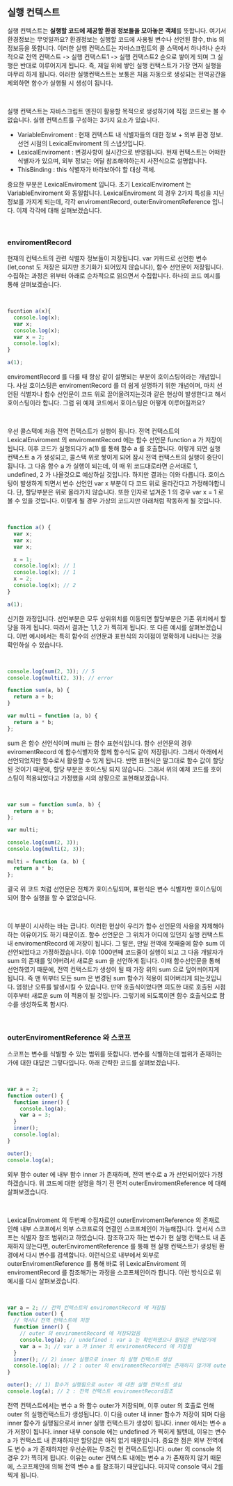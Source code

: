 ## 실행 컨텍스트

<p>실행 컨텍스트는 <strong>실행할 코드에 제공할 환경 정보들을 모아놓은 객체</strong>를 뜻합니다. 여기서 환경정보는 무엇일까요? 환경정보는 실행할 코드에 사용될 변수나 선언된 함수, this 의 정보등을 뜻합니다. 이러한 실행 컨택스트는 자바스크립트의 콜 스택에서 하나하나 순차적으로 전역 컨택스트 -> 실행 컨택스트1 -> 실행 컨택스트2 순으로 쌓이게 되며 그 실행은 반대로 이루어지게 됩니다. 즉, 제일 위에 쌓인 실행 컨택스트가 가장 먼저 실행을 마무리 하게 됩니다. 이러한 실행컨택스트는 보통은 처음 자동으로 생성되는 전역공간을 제외하면 함수가 실행될 시 생성이 됩니다.</p><br />

<p>실행 컨택스트는 자바스크립트 엔진이 활용할 목적으로 생성하기에 직접 코드로는 볼 수 없습니다. 실행 컨택스트를 구성하는 3가지 요소가 있습니다.</p>

- VariableEnviroment : 현재 컨텍스트 내 식별자들의 대한 정보 + 외부 환경 정보. 선언 시점의 LexicalEnviroment 의 스냅샷입니다.
- LexicalEnviroment : 변경사항이 실시간으로 반영됩니다. 현재 컨택스트는 어떠한 식별자가 있으며, 외부 정보는 어딜 참조해야하는지 사전식으로 설명합니다.
- ThisBinding : this 식별자가 바라보아야 할 대상 객체.

<p>중요한 부분은 LexicalEnviroment 입니다. 초기 LexicalEnviroment 는 VariableEnviroment 와 동일합니다. LexicalEnviroment 의 경우 2가지 특성을 지닌 정보를 가지게 되는데, 각각 enviromentRecord, outerEnviromentReference 입니다. 이제 각각에 대해 살펴보겠습니다.</p><br />

### enviromentRecord

<p>현재의 컨텍스트의 관련 식별자 정보들이 저장됩니다. var 키워드로 선언한 변수(let,const 도 저장은 되지만 초기화가 되어있지 않습니다), 함수 선언문이 저장됩니다. 수집하는 과정은 위부터 아래로 순차적으로 읽으면서 수집합니다. 하나의 코드 예시를 통해 살펴보겠습니다.</p><br />

```js
fucntion a(x){
  console.log(x);
  var x;
  console.log(x);
  var x = 2;
  console.log(x);
}

a(1);
```

<p>enviromentRecord 를 다룰 때 항상 같이 설명되는 부분이 호이스팅이라는 개념입니다. 사실 호이스팅은 enviromentRecord 를 더 쉽게 설명하기 위한 개념이며, 마치 선언된 식별자나 함수 선언문이 코드 위로 끌어올려지는것과 같은 현상이 발생한다고 해서 호이스팅이라 합니다. 그럼 위 예제 코드에서 호이스팅은 어떻게 이루어질까요?</p><br />

<p>우선 콜스택에 처음 전역 컨택스트가 실행이 됩니다. 전역 컨택스트의 LexicalEnviroment 의 enviromentRecord 에는 함수 선언문 function a 가 저장이 됩니다. 이후 코드가 실행되다가 a(1) 를 통해 함수 a 를 호출합니다. 이렇게 되면 실행 컨택스트 a 가 생성되고, 콜스택 위로 쌓이게 되어 잠시 전역 컨택스트의 실행이 중단이 됩니다. 그 다음 함수 a 가 실행이 되는데, 이 때 위 코드대로라면 순서대로 1, undefined, 2 가 나올것으로 예상하실 것입니다. 하지만 결과는 이와 다릅니다. 호이스팅이 발생하게 되면서 변수 선언인 var x 부분이 다 코드 위로 올라간다고 가정해야합니다. 단, 할당부분은 위로 올라가지 않습니다. 또한 인자로 넘겨준 1 의 경우 var x = 1 로 볼 수 있을 것입니다. 이렇게 될 경우 가상의 코드지만 아래처럼 작동하게 될 것입니다.</p><br />

```js
function a() {
  var x;
  var x;
  var x;

  x = 1;
  console.log(x); // 1
  console.log(x); // 1
  x = 2;
  console.log(x); // 2
}

a(1);
```

<p>신기한 과정입니다. 선언부분은 모두 상위위치를 이동되면 할당부분은 기존 위치에서 할당을 하게 됩니다. 따라서 결과는 1,1,2 가 찍히게 됩니다. 또 다른 예시를 살펴보겠습니다. 이번 예시에서는 특히 함수의 선언문과 표현식의 차이점이 명확하게 나타나는 것을 확인하실 수 있습니다.</p><br />

```js
console.log(sum(2, 3)); // 5
console.log(multi(2, 3)); // error

function sum(a, b) {
  return a + b;
}

var multi = function (a, b) {
  return a * b;
};
```

<p>sum 은 함수 선언식이며 multi 는 함수 표현식입니다. 함수 선언문의 경우 eviromentRecord 에 함수식별자와 함께 함수식도 같이 저장됩니다. 그래서 아래에서 선언되었지만 함수로서 활용할 수 있게 됩니다. 반면 표현식은 말그대로 함수 값이 할당된 것이기 때문에, 할당 부분은 호이스팅 되지 않습니다. 그래서 위의 예제 코드를 호이스팅이 적용되었다고 가정했을 시의 상황으로 표현해보겠습니다.</p><br />

```js
var sum = function sum(a, b) {
  return a + b;
};

var multi;

console.log(sum(2, 3));
console.log(multi(2, 3));

multi = function (a, b) {
  return a * b;
};
```

<p>결국 위 코드 처럼 선언문은 전체가 호이스팅되며, 표현식은 변수 식별자만 호이스팅이 되어 함수 실행을 할 수 없었습니다.</p><br />

<p>이 부분이 시사하는 바는 큽니다. 이러한 현상이 우리가 함수 선언문의 사용을 자제해야 하는 이유이기도 하기 때문이죠. 함수 선언문은 그 위치가 어디에 있던지 실행 컨택스트 내 enviromentRecord 에 저장이 됩니다. 그 말은, 만일 전역에 첫째줄에 함수 sum 이 선언되었다고 가정하겠습니다. 이후 1000번째 코드줄이 실행이 되고 그 다음 개발자가 sum 의 존재를 잊어버려서 새로운 sum 을 선언하게 됩니다. 이때 함수선언문을 통해 선언하였기 때문에, 전역 컨택스트가 생성이 될 때 가장 위의 sum 으로 덮어씌어지게 됩니다. 즉 맨 위부터 모든 sum 은 변경된 sum 함수가 적용이 되어버리게 되는것입니다. 엄청난 오류를 발생시킬 수 있습니다. 만약 호출식이었다면 의도한 대로 호출된 시점 이후부터 새로운 sum 이 적용이 될 것입니다. 그렇기에 되도록이면 함수 호출식으로 함수를 생성하도록 합시다.</p><br />

### outerEnviromentReference 와 스코프

<p>스코프는 변수를 식별할 수 있는 범위를 뜻합니다. 변수를 식별하는데 범위가 존재하는가에 대한 대답은 그렇다입니다. 아래 간략한 코드를 살펴보겠습니다.</p><br />

```js
var a = 2;
function outer() {
  function inner() {
    console.log(a);
    var a = 3;
  }
  inner();
  console.log(a);
}

outer();
console.log(a);
```

<p>외부 함수 outer 에 내부 함수 inner 가 존재하며, 전역 변수로 a 가 선언되어있다 가정하겠습니다. 위 코드에 대한 설명을 하기 전 먼저 outerEnviromentReference 에 대해 살펴보겠습니다.</p><br />

<p>LexicalEnviroment 의 두번째 수집자료인 outerEnviromentReference 의 존재로 인해 내부 스코프에서 외부 스코프로의 연결인 스코프체인이 가능해집니다. 앞서서 스코프는 식별자 참조 범위라고 하였습니다. 참조하고자 하는 변수가 현 실행 컨택스트 내 존재하지 않는다면, outerEnviromentReference 를 통해 현 실행 컨택스트가 생성된 환경에서 다시 변수를 검색합니다. 이런식으로 내부에서 외부로 outerEnviromentReference 를 통해 바로 위 LexicalEnviroment 의 enviromentRecord 를 참조해가는 과정을 스코프체인이라 합니다. 이런 방식으로 위 예시를 다시 살펴보겠습니다.</p><br />

```js
var a = 2; // 전역 컨텍스트의 enviromentRecord 에 저장됨
function outer() {
  // 역시나 전역 컨텍스트에 저장
  function inner() {
    // outer 의 enviromentRecord 에 저장되었음
    console.log(a); // undefined : var a 는 확인하였으나 할당은 안되었기에
    var a = 3; // var a 가 inner 의 enviromentRecord 에 저장됨
  }
  inner(); // 2) inner 실행으로 inner 의 실행 컨택스트 생성
  console.log(a); // 2 : outer 의 enviromentRecord에는 존재하지 않기에 outerEnviromentReference 인 전역컨택스트 enviromentRecord 참조
}

outer(); // 1) 함수가 실행됨으로 outer 에 대한 실행 컨택스트 생성
console.log(a); // 2 : 전역 컨택스트 enviromentRecord참조
```

<p>전역 컨텍스트에서는 변수 a 와 함수 outer가 저장되며, 이후 outer 의 호출로 인해 outer 의 실행컨택스트가 생성됩니다. 이 다음 outer 내 inner 함수가 저장이 되며 다음 inner 함수가 실행됨으로서 inner 실행 컨택스트가 생성이 됩니다. inner 에서는 변수 a 가 저장이 됩니다. inner 내부 console 에는 undefined 가 찍히게 될텐데, 이유는 변수 a 가 컨택스트 내 존재하지만 할당값은 아직 없기 때문입니다. 중요한 점은 외부 전역에도 변수 a 가 존재하지만 우선순위는 무조건 현 컨택스트입니다. outer 의 console 의 경우 2가 찍히게 됩니다. 이유는 outer 컨텍스트 내에는 변수 a 가 존재하지 않기 때문에, 스코프체인에 의해 전역 변수 a 를 참조하기 때문입니다. 마지막 console 역시 2를 찍게 됩니다.</p>
